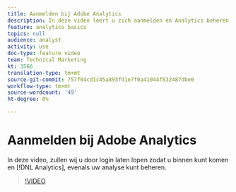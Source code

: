 ```yaml
---
title: Aanmelden bij Adobe Analytics
description: In deze video leert u zich aanmelden en Analytics beheren en begint u met de analyse.
feature: analytics basics
topics: null
audience: analyst
activity: use
doc-type: feature video
team: Technical Marketing
kt: 3566
translation-type: tm+mt
source-git-commit: 757f04cd1c45a893fd1e7f0a41044f832487dbe0
workflow-type: tm+mt
source-wordcount: '49'
ht-degree: 0%

---
```



# Aanmelden bij Adobe Analytics

In deze video, zullen wij u door login laten lopen zodat u binnen kunt komen en [!DNL Analytics], evenals uw analyse kunt beheren.

>[!VIDEO](https://video.tv.adobe.com/v/28771/?quality=12)
